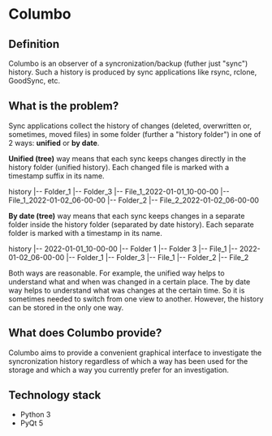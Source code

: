 # Columbo
## Definition
Columbo is an observer of a syncronization/backup (futher just "sync") history. Such a history is produced by sync applications like rsync, rclone, GoodSync, etc.

## What is the problem?
Sync applications collect the history of changes (deleted, overwritten or, sometimes, moved files) in some folder (further a "history folder") in one of 2 ways: **unified** or **by date**.

**Unified (tree)** way means that each sync keeps changes directly in the history folder (unified history). Each changed file is marked with a timestamp suffix in its name.

history
  |-- Folder_1
    |-- Folder_3
      |-- File_1_2022-01-01_10-00-00
      |-- File_1_2022-01-02_06-00-00
  |-- Folder_2
    |-- File_2_2022-01-02_06-00-00

**By date (tree)** way means that each sync keeps changes in a separate folder inside the history folder (separated by date history). Each separate folder is marked with a timestamp in its name.

history
  |-- 2022-01-01_10-00-00
    |-- Folder 1
      |-- Folder 3
        |-- File_1
  |-- 2022-01-02_06-00-00
    |-- Folder_1
      |-- Folder_3
        |-- File_1
    |-- Folder_2
      |-- File_2

Both ways are reasonable. For example, the unified way helps to understand what and when was changed in a certain place. The by date way helps to understand what was changes at the certain time. So it is sometimes needed to switch from one view to another. However, the history can be stored in the only one way.

## What does Columbo provide?
Columbo aims to provide a convenient graphical interface to investigate the syncronization history regardless of which a way has been used for the storage and which a way you currently prefer for an investigation.

## Technology stack
+ Python 3
+ PyQt 5